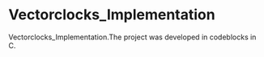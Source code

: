 # Vectorclocks_Implementation
Vectorclocks_Implementation.The project was developed in codeblocks in C.
